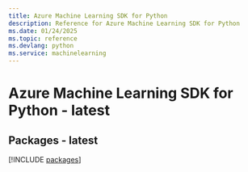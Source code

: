 ```yaml
---
title: Azure Machine Learning SDK for Python
description: Reference for Azure Machine Learning SDK for Python
ms.date: 01/24/2025
ms.topic: reference
ms.devlang: python
ms.service: machinelearning
---
```

# Azure Machine Learning SDK for Python - latest
## Packages - latest
[!INCLUDE [packages](machine-learning-index.md)]